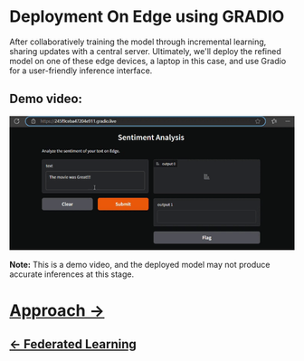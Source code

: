 # Deployment On Edge using GRADIO
After collaboratively training the model through incremental learning, sharing updates with a central server. Ultimately, we'll deploy the refined model on one of these edge devices, a laptop in this case, and use Gradio for a user-friendly inference interface.
## Demo video:
![demo](./img/Stage-3/semtement%20on%20edge.gif)


**Note:** This is a demo video, and the deployed model may not produce accurate inferences at this stage.


# [Approach ->](index.md)
## [<- Federated Learning](02_Stage-2.md)